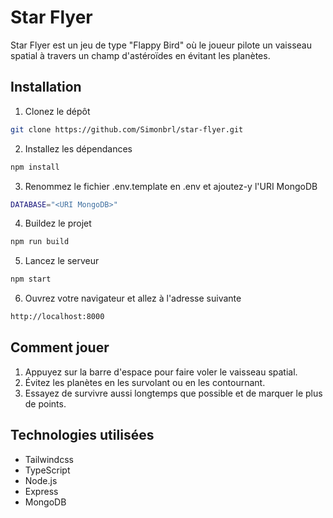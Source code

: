 # Star Flyer

Star Flyer est un jeu de type "Flappy Bird" où le joueur pilote un vaisseau spatial à travers un champ d'astéroïdes en évitant les planètes.

## Installation
1. Clonez le dépôt
```bash
git clone https://github.com/Simonbrl/star-flyer.git
```
2. Installez les dépendances
```bash
npm install
```
3. Renommez le fichier .env.template en .env et ajoutez-y l'URI MongoDB
```bash
DATABASE="<URI MongoDB>"
```
4. Buildez le projet
```bash
npm run build
```
5. Lancez le serveur
```bash
npm start
```
6. Ouvrez votre navigateur et allez à l'adresse suivante
```bash
http://localhost:8000
```


## Comment jouer

1. Appuyez sur la barre d'espace pour faire voler le vaisseau spatial.
2. Évitez les planètes en les survolant ou en les contournant.
3. Essayez de survivre aussi longtemps que possible et de marquer le plus de points.

## Technologies utilisées

- Tailwindcss
- TypeScript
- Node.js
- Express
- MongoDB
